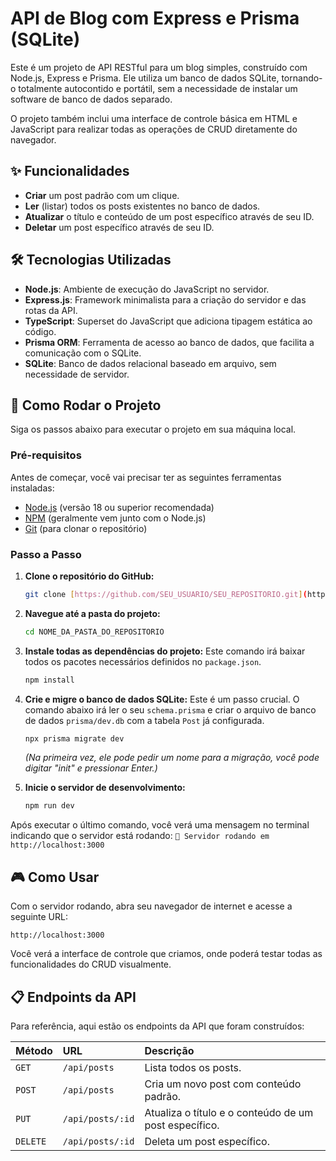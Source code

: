 # API de Blog com Express e Prisma (SQLite)

Este é um projeto de API RESTful para um blog simples, construído com Node.js, Express e Prisma. Ele utiliza um banco de dados SQLite, tornando-o totalmente autocontido e portátil, sem a necessidade de instalar um software de banco de dados separado.

O projeto também inclui uma interface de controle básica em HTML e JavaScript para realizar todas as operações de CRUD diretamente do navegador.

## ✨ Funcionalidades

* **Criar** um post padrão com um clique.
* **Ler** (listar) todos os posts existentes no banco de dados.
* **Atualizar** o título e conteúdo de um post específico através de seu ID.
* **Deletar** um post específico através de seu ID.

## 🛠️ Tecnologias Utilizadas

* **Node.js**: Ambiente de execução do JavaScript no servidor.
* **Express.js**: Framework minimalista para a criação do servidor e das rotas da API.
* **TypeScript**: Superset do JavaScript que adiciona tipagem estática ao código.
* **Prisma ORM**: Ferramenta de acesso ao banco de dados, que facilita a comunicação com o SQLite.
* **SQLite**: Banco de dados relacional baseado em arquivo, sem necessidade de servidor.

## 🚀 Como Rodar o Projeto

Siga os passos abaixo para executar o projeto em sua máquina local.

### Pré-requisitos

Antes de começar, você vai precisar ter as seguintes ferramentas instaladas:
* [Node.js](https://nodejs.org/en/) (versão 18 ou superior recomendada)
* [NPM](https://www.npmjs.com/) (geralmente vem junto com o Node.js)
* [Git](https://git-scm.com/) (para clonar o repositório)

### Passo a Passo

1.  **Clone o repositório do GitHub:**
    ```bash
    git clone [https://github.com/SEU_USUARIO/SEU_REPOSITORIO.git](https://github.com/SEU_USUARIO/SEU_REPOSITORIO.git)
    ```

2.  **Navegue até a pasta do projeto:**
    ```bash
    cd NOME_DA_PASTA_DO_REPOSITORIO
    ```

3.  **Instale todas as dependências do projeto:**
    Este comando irá baixar todos os pacotes necessários definidos no `package.json`.
    ```bash
    npm install
    ```

4.  **Crie e migre o banco de dados SQLite:**
    Este é um passo crucial. O comando abaixo irá ler o seu `schema.prisma` e criar o arquivo de banco de dados `prisma/dev.db` com a tabela `Post` já configurada.
    ```bash
    npx prisma migrate dev
    ```
    *(Na primeira vez, ele pode pedir um nome para a migração, você pode digitar "init" e pressionar Enter.)*

5.  **Inicie o servidor de desenvolvimento:**
    ```bash
    npm run dev
    ```

Após executar o último comando, você verá uma mensagem no terminal indicando que o servidor está rodando:
`🚀 Servidor rodando em http://localhost:3000`

## 🎮 Como Usar

Com o servidor rodando, abra seu navegador de internet e acesse a seguinte URL:

`http://localhost:3000`

Você verá a interface de controle que criamos, onde poderá testar todas as funcionalidades do CRUD visualmente.

## 📋 Endpoints da API

Para referência, aqui estão os endpoints da API que foram construídos:

| Método | URL                  | Descrição                                         |
| :----- | :------------------- | :-------------------------------------------------- |
| `GET`  | `/api/posts`         | Lista todos os posts.                               |
| `POST` | `/api/posts`         | Cria um novo post com conteúdo padrão.              |
| `PUT`  | `/api/posts/:id`     | Atualiza o título e o conteúdo de um post específico. |
| `DELETE`| `/api/posts/:id`     | Deleta um post específico.                          |